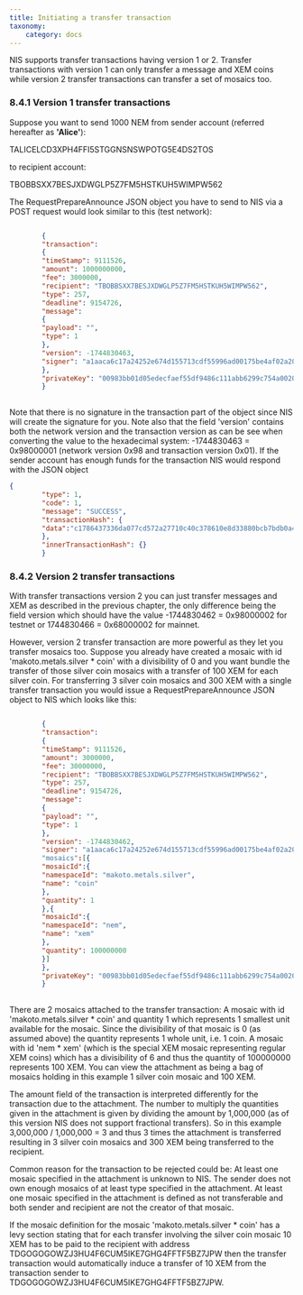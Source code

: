 ```yaml
---
title: Initiating a transfer transaction
taxonomy:
    category: docs
---
```


 
NIS supports transfer transactions having version 1 or 2. Transfer transactions with version 1 can only transfer a message and XEM coins while version 2 transfer transactions can transfer a set of mosaics too.

 
### 8.4.1 Version 1 transfer transactions 
Suppose you want to send 1000 NEM from sender account (referred hereafter as **'Alice'**):

 
TALICELCD3XPH4FFI5STGGNSNSWPOTG5E4DS2TOS

 
to recipient account: 

 
TBOBBSXX7BESJXDWGLP5Z7FM5HSTKUH5WIMPW562

 
The RequestPrepareAnnounce JSON object you have to send to NIS via a POST request would look similar to this (test network):

 
```json

        {
        "transaction":
        {
        "timeStamp": 9111526,
        "amount": 1000000000,
        "fee": 3000000,
        "recipient": "TBOBBSXX7BESJXDWGLP5Z7FM5HSTKUH5WIMPW562",
        "type": 257,
        "deadline": 9154726,
        "message":
        {
        "payload": "",
        "type": 1
        },
        "version": -1744830463,
        "signer": "a1aaca6c17a24252e674d155713cdf55996ad00175be4af02a20c67b59f9fe8a"
        },
        "privateKey": "00983bb01d05edecfaef55df9486c111abb6299c754a002069b1d0ef4537441bda"
        }
    
``` 
Note that there is no signature in the transaction part of the object since NIS will create the signature for you. Note also that the field 'version' contains both the network version and the transaction version as can be see when converting the value to the hexadecimal system: -1744830463 = 0x98000001 (network version 0x98 and transaction version 0x01). If the sender account has enough funds for the transaction NIS would respond with the JSON object

 
```json
{
        "type": 1,
        "code": 1,
        "message": "SUCCESS",
        "transactionHash": {
        "data":"c1786437336da077cd572a27710c40c378610e8d33880bcb7bdb0a42e3d35586"
        },
        "innerTransactionHash": {}
        }
``` 
### 8.4.2 Version 2 transfer transactions 
With transfer transactions version 2 you can just transfer messages and XEM as described in the previous chapter, the only difference being the field version which should have the value -1744830462 = 0x98000002 for testnet or 1744830466 = 0x68000002 for mainnet. 

 
However, version 2 transfer transaction are more powerful as they let you transfer mosaics too. Suppose you already have created a mosaic with id 'makoto.metals.silver * coin' with a divisibility of 0 and you want bundle the transfer of those silver coin mosaics with a transfer of 100 XEM for each silver coin. For transferring 3 silver coin mosaics and 300 XEM with a single transfer transaction you would issue a RequestPrepareAnnounce JSON object to NIS which looks like this:

 
```json

        {
        "transaction":
        {
        "timeStamp": 9111526,
        "amount": 3000000,
        "fee": 30000000,
        "recipient": "TBOBBSXX7BESJXDWGLP5Z7FM5HSTKUH5WIMPW562",
        "type": 257,
        "deadline": 9154726,
        "message":
        {
        "payload": "",
        "type": 1
        },
        "version": -1744830462,
        "signer": "a1aaca6c17a24252e674d155713cdf55996ad00175be4af02a20c67b59f9fe8a"
        "mosaics":[{
        "mosaicId":{
        "namespaceId": "makoto.metals.silver",
        "name": "coin"
        },
        "quantity": 1
        },{
        "mosaicId":{
        "namespaceId": "nem",
        "name": "xem"
        },
        "quantity": 100000000
        }]
        },
        "privateKey": "00983bb01d05edecfaef55df9486c111abb6299c754a002069b1d0ef4537441bda"
        }
    
``` 
There are 2 mosaics attached to the transfer transaction: A mosaic with id 'makoto.metals.silver * coin' and quantity 1 which represents 1 smallest unit available for the mosaic. Since the divisibility of that mosaic is 0 (as assumed above) the quantity represents 1 whole unit, i.e. 1 coin. A mosaic with id 'nem * xem' (which is the special XEM mosaic representing regular XEM coins) which has a divisibility of 6 and thus the quantity of 100000000 represents 100 XEM. You can view the attachment as being a bag of mosaics holding in this example 1 silver coin mosaic and 100 XEM. 

 
The amount field of the transaction is interpreted differently for the transaction due to the attachment. The number to multiply the quantities given in the attachment is given by dividing the amount by 1,000,000 (as of this version NIS does not support fractional transfers). So in this example 3,000,000 / 1,000,000 = 3 and thus 3 times the attachment is transferred resulting in 3 silver coin mosaics and 300 XEM being transferred to the recipient.

 
Common reason for the transaction to be rejected could be: At least one mosaic specified in the attachment is unknown to NIS. The sender does not own enough mosaics of at least type specified in the attachment. At least one mosaic specified in the attachment is defined as not transferable and both sender and recipient are not the creator of that mosaic. 

 
If the mosaic definition for the mosaic 'makoto.metals.silver * coin' has a levy section stating that for each transfer involving the silver coin mosaic 10 XEM has to be paid to the recipient with address TDGOGOGOWZJ3HU4F6CUM5IKE7GHG4FFTF5BZ7JPW then the transfer transaction would automatically induce a transfer of 10 XEM from the transaction sender to TDGOGOGOWZJ3HU4F6CUM5IKE7GHG4FFTF5BZ7JPW.

 
